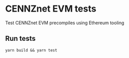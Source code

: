 # CENNZnet EVM tests

Test CENNZnet EVM precompiles using Ethereum tooling

## Run tests
```
yarn build && yarn test
```
